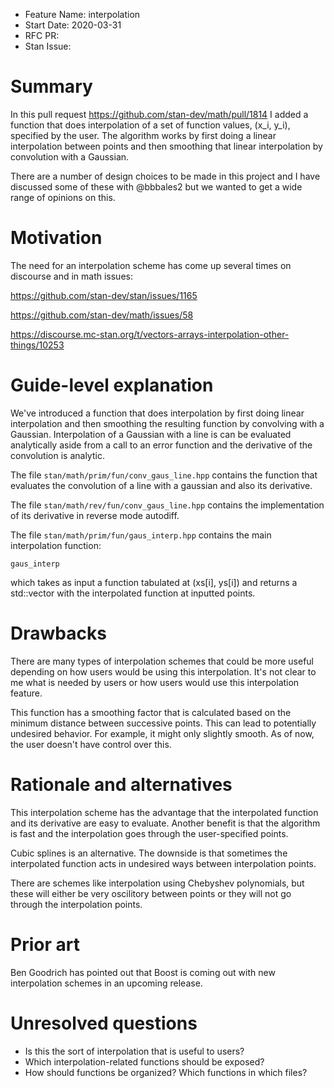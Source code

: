 - Feature Name: interpolation
- Start Date: 2020-03-31
- RFC PR: 
- Stan Issue: 

# Summary
[summary]: #summary

In this pull request <https://github.com/stan-dev/math/pull/1814>
I added a function that does interpolation of a set of function values, 
(x_i, y_i), specified by the user. The algorithm works by first doing a 
linear interpolation between points and then smoothing that linear 
interpolation by convolution with a Gaussian.

There are a number of design choices to be made in this project and I 
have discussed some of these with @bbbales2 but we wanted to get a wide
range of opinions on this. 

# Motivation
[motivation]: #motivation

The need for an interpolation scheme has come up several times on
discourse and in math issues:

https://github.com/stan-dev/stan/issues/1165

https://github.com/stan-dev/math/issues/58

https://discourse.mc-stan.org/t/vectors-arrays-interpolation-other-things/10253


# Guide-level explanation
[guide-level-explanation]: #guide-level-explanation

We've introduced a function that does interpolation by first doing 
linear interpolation and then smoothing the resulting function by
convolving with a Gaussian. Interpolation of a Gaussian with a 
line is can be evaluated analytically aside from a call to 
an error function and the derivative of the convolution is analytic.

The file `stan/math/prim/fun/conv_gaus_line.hpp` contains the 
function that evaluates the convolution of a line with a gaussian
and also its derivative. 

The file `stan/math/rev/fun/conv_gaus_line.hpp` contains the implementation
of its derivative in reverse mode autodiff. 

The file `stan/math/prim/fun/gaus_interp.hpp` contains the main interpolation
function: 

`gaus_interp` 

which takes as input a function tabulated at (xs[i], ys[i]) and returns a 
std::vector with the interpolated function at inputted points. 


# Drawbacks
[drawbacks]: #drawbacks

There are many types of interpolation schemes that could be more useful 
depending on how users would be using this interpolation. It's not clear 
to me what is needed by users or how users would use this interpolation 
feature.

This function has a smoothing factor that is calculated based on the minimum
distance between successive points. This can lead to potentially undesired 
behavior. For example, it might only slightly smooth. As of now, the user
doesn't have control over this.


# Rationale and alternatives
[rationale-and-alternatives]: #rationale-and-alternatives

This interpolation scheme has the advantage that the interpolated
function and its derivative are easy to evaluate. Another benefit is that the 
algorithm is fast and the interpolation goes through the user-specified
points. 

Cubic splines is an alternative. The downside is that sometimes the 
interpolated function acts in undesired ways between interpolation points. 

There are schemes like interpolation using Chebyshev polynomials, but 
these will either be very oscilitory between points or they will
not go through the interpolation points.

# Prior art
[prior-art]: #prior-art

Ben Goodrich has pointed out that Boost is coming out with new 
interpolation schemes in an upcoming release.

# Unresolved questions
[unresolved-questions]: #unresolved-questions

- Is this the sort of interpolation that is useful to users? 
- Which interpolation-related functions should be exposed?
- How should functions be organized? Which functions in which files? 